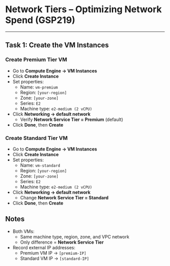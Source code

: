 # Network Tiers – Optimizing Network Spend (GSP219)

---

## Task 1: Create the VM Instances

### Create Premium Tier VM
- Go to **Compute Engine → VM Instances**
- Click **Create Instance**
- Set properties:
  - Name: `vm-premium`
  - Region: `[your-region]`
  - Zone: `[your-zone]`
  - Series: `E2`
  - Machine type: `e2-medium (2 vCPU)`
- Click **Networking → default network**
  - Verify **Network Service Tier = Premium** (default)
- Click **Done**, then **Create**

### Create Standard Tier VM
- Go to **Compute Engine → VM Instances**
- Click **Create Instance**
- Set properties:
  - Name: `vm-standard`
  - Region: `[your-region]`
  - Zone: `[your-zone]`
  - Series: `E2`
  - Machine type: `e2-medium (2 vCPU)`
- Click **Networking → default network**
  - Change **Network Service Tier = Standard**
- Click **Done**, then **Create**

## Notes
- Both VMs:
  - Same machine type, region, zone, and VPC network
  - Only difference = **Network Service Tier**
- Record external IP addresses:
  - Premium VM IP → `[premium-IP]`
  - Standard VM IP → `[standard-IP]`
